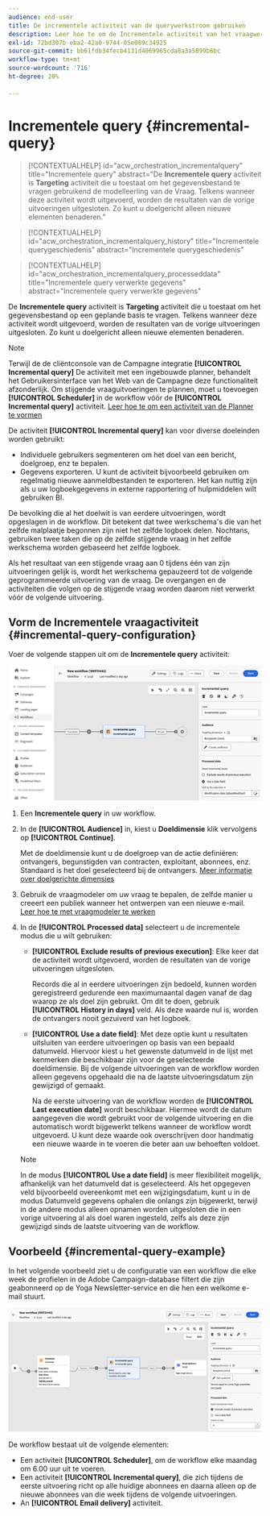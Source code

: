 ```yaml
---
audience: end-user
title: De incrementele activiteit van de querywerkstroom gebruiken
description: Leer hoe te om de Incrementele activiteit van het vraagwerkschema te gebruiken
exl-id: 72bd307b-eba2-42a0-9744-05e089c34925
source-git-commit: bb61fdb34fecb4131d4069965cda8a3a5099b6bc
workflow-type: tm+mt
source-wordcount: '716'
ht-degree: 20%

---
```


# Incrementele query {#incremental-query}



>[!CONTEXTUALHELP]
>id="acw_orchestration_incrementalquery"
>title="Incrementele query"
>abstract="De **Incrementele query** activiteit is **Targeting** activiteit die u toestaat om het gegevensbestand te vragen gebruikend de modelleerling van de Vraag. Telkens wanneer deze activiteit wordt uitgevoerd, worden de resultaten van de vorige uitvoeringen uitgesloten. Zo kunt u doelgericht alleen nieuwe elementen benaderen."

>[!CONTEXTUALHELP]
>id="acw_orchestration_incrementalquery_history"
>title="Incrementele querygeschiedenis"
>abstract="Incrementele querygeschiedenis"

>[!CONTEXTUALHELP]
>id="acw_orchestration_incrementalquery_processeddata"
>title="Incrementele query verwerkte gegevens"
>abstract="Incrementele query verwerkte gegevens"

De **Incrementele query** activiteit is **Targeting** activiteit die u toestaat om het gegevensbestand op een geplande basis te vragen. Telkens wanneer deze activiteit wordt uitgevoerd, worden de resultaten van de vorige uitvoeringen uitgesloten. Zo kunt u doelgericht alleen nieuwe elementen benaderen.

>[!NOTE]
>
>Terwijl de de cliëntconsole van de Campagne integratie **[!UICONTROL Incremental query]** De activiteit met een ingebouwde planner, behandelt het Gebruikersinterface van het Web van de Campagne deze functionaliteit afzonderlijk. Om stijgende vraaguitvoeringen te plannen, moet u toevoegen **[!UICONTROL Scheduler]** in de workflow vóór de **[!UICONTROL Incremental query]** activiteit. [Leer hoe te om een activiteit van de Planner te vormen](scheduler.md)

De activiteit **[!UICONTROL Incremental query]** kan voor diverse doeleinden worden gebruikt:

* Individuele gebruikers segmenteren om het doel van een bericht, doelgroep, enz te bepalen.
* Gegevens exporteren. U kunt de activiteit bijvoorbeeld gebruiken om regelmatig nieuwe aanmeldbestanden te exporteren. Het kan nuttig zijn als u uw logboekgegevens in externe rapportering of hulpmiddelen wilt gebruiken BI.

De bevolking die al het doelwit is van eerdere uitvoeringen, wordt opgeslagen in de workflow. Dit betekent dat twee werkschema&#39;s die van het zelfde malplaatje begonnen zijn niet het zelfde logboek delen. Nochtans, gebruiken twee taken die op de zelfde stijgende vraag in het zelfde werkschema worden gebaseerd het zelfde logboek.

Als het resultaat van een stijgende vraag aan 0 tijdens één van zijn uitvoeringen gelijk is, wordt het werkschema gepauzeerd tot de volgende geprogrammeerde uitvoering van de vraag. De overgangen en de activiteiten die volgen op de stijgende vraag worden daarom niet verwerkt vóór de volgende uitvoering.

## Vorm de Incrementele vraagactiviteit {#incremental-query-configuration}

Voer de volgende stappen uit om de **Incrementele query** activiteit:

![](../assets/incremental-query.png)

1. Een **Incrementele query** in uw workflow.

1. In de **[!UICONTROL Audience]** in, kiest u **Doeldimensie** klik vervolgens op **[!UICONTROL Continue]**.

   Met de doeldimensie kunt u de doelgroep van de actie definiëren: ontvangers, begunstigden van contracten, exploitant, abonnees, enz. Standaard is het doel geselecteerd bij de ontvangers. [Meer informatie over doelgerichte dimensies](../../audience/about-recipients.md#targeting-dimensions)

1. Gebruik de vraagmodeler om uw vraag te bepalen, de zelfde manier u creeert een publiek wanneer het ontwerpen van een nieuwe e-mail. [Leer hoe te met vraagmodeler te werken](../../query/query-modeler-overview.md)

1. In de **[!UICONTROL Processed data]** selecteert u de incrementele modus die u wilt gebruiken:

   * **[!UICONTROL Exclude results of previous execution]**: Elke keer dat de activiteit wordt uitgevoerd, worden de resultaten van de vorige uitvoeringen uitgesloten.

     Records die al in eerdere uitvoeringen zijn bedoeld, kunnen worden geregistreerd gedurende een maximumaantal dagen vanaf de dag waarop ze als doel zijn gebruikt. Om dit te doen, gebruik **[!UICONTROL History in days]** veld. Als deze waarde nul is, worden de ontvangers nooit gezuiverd van het logboek.

   * **[!UICONTROL Use a date field]**: Met deze optie kunt u resultaten uitsluiten van eerdere uitvoeringen op basis van een bepaald datumveld. Hiervoor kiest u het gewenste datumveld in de lijst met kenmerken die beschikbaar zijn voor de geselecteerde doeldimensie. Bij de volgende uitvoeringen van de workflow worden alleen gegevens opgehaald die na de laatste uitvoeringsdatum zijn gewijzigd of gemaakt.

     Na de eerste uitvoering van de workflow worden de **[!UICONTROL Last execution date]** wordt beschikbaar. Hiermee wordt de datum aangegeven die wordt gebruikt voor de volgende uitvoering en die automatisch wordt bijgewerkt telkens wanneer de workflow wordt uitgevoerd. U kunt deze waarde ook overschrijven door handmatig een nieuwe waarde in te voeren die beter aan uw behoeften voldoet.

   >[!NOTE]
   >
   >In de modus **[!UICONTROL Use a date field]** is meer flexibiliteit mogelijk, afhankelijk van het datumveld dat is geselecteerd. Als het opgegeven veld bijvoorbeeld overeenkomt met een wijzigingsdatum, kunt u in de modus Datumveld gegevens ophalen die onlangs zijn bijgewerkt, terwijl in de andere modus alleen opnamen worden uitgesloten die in een vorige uitvoering al als doel waren ingesteld, zelfs als deze zijn gewijzigd sinds de laatste uitvoering van de workflow.

## Voorbeeld {#incremental-query-example}

In het volgende voorbeeld ziet u de configuratie van een workflow die elke week de profielen in de Adobe Campaign-database filtert die zijn geabonneerd op de Yoga Newsletter-service en die hen een welkome e-mail stuurt.

![](../assets/incremental-query-example.png)

De workflow bestaat uit de volgende elementen:

* Een activiteit **[!UICONTROL Scheduler]**, om de workflow elke maandag om 6.00 uur uit te voeren.
* Een activiteit **[!UICONTROL Incremental query]**, die zich tijdens de eerste uitvoering richt op alle huidige abonnees en daarna alleen op de nieuwe abonnees van die week tijdens de volgende uitvoeringen.
* An **[!UICONTROL Email delivery]** activiteit.
